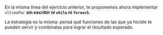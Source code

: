 En la misma línea del ejercicio anterior, te proponemos ahora implementar `ultimoPar` **sin escribir ni `while` ni `foreach`**.

La estrategia es la misma: pensá qué funciones de las que ya hiciste te pueden servir y combinalas para lograr el resultado esperado.